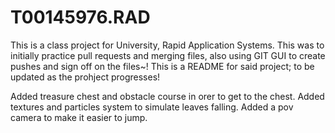 # T00145976.RAD
This is a class project for University, Rapid Application Systems.
This was to initially practice pull requests and merging files, also using GIT GUI to create pushes and sign off on the files~!
This is a README for said project; to be updated as the prohject progresses!

Added treasure chest and obstacle course in orer to get to the chest.
Added textures and particles system to simulate leaves falling. Added a pov camera to make it easier to jump.